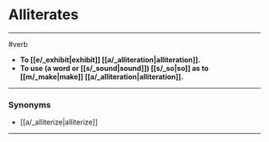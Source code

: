 # Alliterates
---
#verb
- **To [[e/_exhibit|exhibit]] [[a/_alliteration|alliteration]].**
- **To use (a word or [[s/_sound|sound]]) [[s/_so|so]] as to [[m/_make|make]] [[a/_alliteration|alliteration]].**
---
### Synonyms
- [[a/_alliterize|alliterize]]
---
